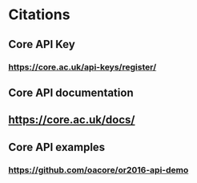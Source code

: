 # Citations
## Core API Key
### https://core.ac.uk/api-keys/register/

## Core API documentation
## https://core.ac.uk/docs/

## Core API examples
### https://github.com/oacore/or2016-api-demo
